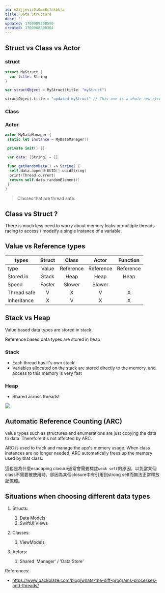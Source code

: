 ```yaml
---
id: v23jjeviz0i0ms8c7nkbkfa
title: Data Structure
desc: ''
updated: 1700989300590
created: 1700968290364
---
```


## Struct vs Class vs Actor

### struct

```swift
struct MyStruct {
  var title: String
}

var structObject = MyStruct(title: "myStruct")

structObject.title = "updated myStruct" // This one is a whole new struct object
```

### Class

### Actor

```swift
actor MyDataManager {
 static let instance = MyDataManager()

 private init() {}

 var data: [String] = []

 func getRandomData() -> String? {
  self.data.append(UUID().uuidString)
  print(Thread.current)
  return self.data.randomElement()
 }
}
```

> Classes that are thread safe.

## Class vs Struct ?

There is much less need to worry about memory leaks or multiple threads racing to access / modeify a single instance of a variable.

## Value vs Reference types

types | Struct | Class | Actor | Function
---------|:----------:|:---------:|:--------:|:------:|
 type | Value | Reference | Reference | Reference
 Stored in | Stack | Heap | Heap | Heap
 Speed | Faster | Slower | Slower
 Thread safe | V | X | V | X
 Inheritance | X | V | X | X

## Stack vs Heap

Value based data types are stored in stack

Reference based data types are stored in heap

### Stack

- Each thread has it's own stack!
- Variables allocated on the stack are stored directly to the memory, and access to this memory is very fast

### Heap

- Shared across threads!

![](/assets/images/project%20brainstorming.flavor%20flash%20journal.thread_struct_heap.png)

## Automatic Reference Counting (ARC)

value types such as structures and enumerations are just copying the data to data. Therefore it's not affected by ARC.

ARC is used to track and manage the app's memory usage. When class instances are no longer needed, ARC automatically frees up the memory used by that class.

這也是為什麼esacaping closure通常會需要標註`weak self`的原因，以免當某個class不需要被使用時，卻因為某個closure中有引用到strong self而無法正常釋放記憶體。

## Situations when choosing different data types

1. Structs:
   1. Data Models
   2. SwiftUI Views

2. Classes:
   1. ViewModels

3. Actors:
   1. Shared 'Manager' / 'Data Store'

References:
- https://www.backblaze.com/blog/whats-the-diff-programs-processes-and-threads/